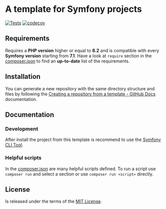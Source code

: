 # A template for Symfony projects

[![Tests](https://github.com/mitopp/symfony-template/actions/workflows/tests.yml/badge.svg)](https://github.com/mitopp/symfony-template/actions/workflows/tests.yml)
[![codecov](https://codecov.io/gh/mitopp/symfony-template/graph/badge.svg?token=rJY8kyqU6e)](https://codecov.io/gh/mitopp/symfony-template)

## Requirements

Requires a **PHP version** higher or equal to **8.2** and is compatible with every **Symfony version** starting from **7.1**. Have a look at `require` section in the [composer.json](composer.json) to find an **up-to-date** list of the requirements.

## Installation

You can generate a new repository with the same directory structure and files by following the [Creating a repository from a template - GitHub Docs](https://docs.github.com/en/repositories/creating-and-managing-repositories/creating-a-repository-from-a-template) documentation. 

## Documentation

### Development

After install the project from this template is recommend to use the [Symfony CLI Tool](https://github.com/symfony-cli/symfony-cli).

### Helpful scripts

In the [composer.json](composer.json) are many helpful scripts defined. To run a script use `composer run` and select a section or use `composer run <script>` directly.

## License

Is released under the terms of the [MIT License](LICENSE).
